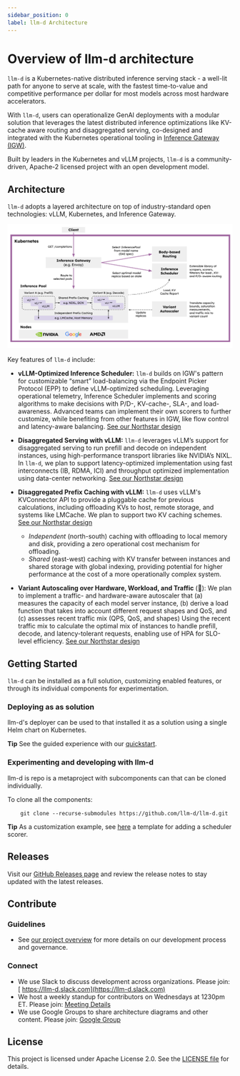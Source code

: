 ```yaml
---
sidebar_position: 0
label: llm-d Architecture
---
```

# Overview of llm-d architecture
`llm-d` is a Kubernetes-native distributed inference serving stack - a well-lit path for anyone to serve at scale, with the fastest time-to-value and competitive performance per dollar for most models across most hardware accelerators.

With `llm-d`, users can operationalize GenAI deployments with a modular solution that leverages the latest distributed inference optimizations like KV-cache aware routing and disaggregated serving, co-designed and integrated with the Kubernetes operational tooling in [Inference Gateway (IGW)](https://github.com/kubernetes-sigs/gateway-api-inference-extension).

Built by leaders in the Kubernetes and vLLM projects, `llm-d` is a community-driven, Apache-2 licensed project with an open development model.

##  Architecture

`llm-d` adopts a layered architecture on top of industry-standard open technologies: vLLM, Kubernetes, and Inference Gateway.


![llm-d Architecture](../assets/images/llm-d-arch.svg)
    


Key features of `llm-d` include:

- **vLLM-Optimized Inference Scheduler:** `llm-d` builds on IGW's pattern for customizable “smart” load-balancing via the Endpoint Picker Protocol (EPP) to define vLLM-optimized scheduling. Leveraging operational telemetry, Inference Scheduler implements and scoring algorithms to make decisions with P/D-, KV-cache-, SLA-, and load-awareness. Advanced teams can implement their own scorers to further customize, while benefiting from other features in IGW, like flow control and latency-aware balancing. [See our Northstar design](https://docs.google.com/document/d/1kE1LY8OVjiOgKVD9-9Po96HODbTIbgHp4qgvw06BCOc/edit?tab=t.0#heading=h.4rgkvvo5gnle)

- **Disaggregated Serving with vLLM:** `llm-d` leverages vLLM’s support for disaggregated serving to run prefill and decode on independent instances, using high-performance transport libraries like NVIDIA’s NIXL. In `llm-d`, we plan to support latency-optimized implementation using fast interconnects (IB, RDMA, ICI) and throughput optimized implementation using data-center networking. [See our Northstar design](https://docs.google.com/document/d/1FNN5snmipaTxEA1FGEeSH7Z_kEqskouKD1XYhVyTHr8/edit?tab=t.0)

- **Disaggregated Prefix Caching with vLLM:** `llm-d` uses vLLM's KVConnector API to provide a pluggable cache for previous calculations, including offloading KVs to host, remote storage, and systems like LMCache. We plan to support two KV caching schemes. [See our Northstar design](https://docs.google.com/document/d/1inTneLEZTv3rDEBB9KLOB9K6oMq8c3jkogARJqdt_58/edit?tab=t.0)
    - *Independent* (north-south) caching with offloading to local memory and disk, providing a zero operational cost mechanism for offloading.
    - *Shared* (east-west) caching with KV transfer between instances and shared storage with global indexing, providing potential for higher performance at the cost of a more operationally complex system.

- **Variant Autoscaling over Hardware, Workload, and Traffic** (🚧): We plan to implement a traffic- and hardware-aware autoscaler that (a) measures the capacity of each model server instance, (b) derive a load function that takes into account different request shapes and QoS, and (c) assesses recent traffic mix (QPS, QoS, and shapes)
Using the recent traffic mix to calculate the optimal mix of instances to handle prefill, decode, and latency-tolerant requests, enabling use of HPA for SLO-level efficiency. [See our Northstar design](https://docs.google.com/document/d/1inTneLEZTv3rDEBB9KLOB9K6oMq8c3jkogARJqdt_58/edit?tab=t.0)


## Getting Started

`llm-d` can be installed as a full solution, customizing enabled features, or through its individual components for experimentation.

### Deploying as as solution

llm-d's deployer can be used to that installed it as a solution using a single Helm chart on Kubernetes.

**Tip**
See the guided experience with our [quickstart](https://github.com/neuralmagic/llm-d-deployer/blob/main/quickstart/README.md).

### Experimenting and developing with llm-d

llm-d is repo is a metaproject with subcomponents can that can be cloned individually.

To clone all the components:
```
    git clone --recurse-submodules https://github.com/llm-d/llm-d.git 
``` 

**Tip**
As a customization example, see [here](https://github.com/llm-d/llm-d/tree/dev) a template for adding a scheduler scorer. 

## Releases

Visit our [GitHub Releases page](https://github.com/llm-d/llm-d-deployer/releases) and review the release notes to stay updated with the latest releases.


## Contribute

### Guidelines
- See [our project overview](https://github.com/llm-d/llm-d/blob/dev/PROJECT.md) for more details on our development process and governance.

### Connect
- We use Slack to discuss development across organizations. Please join: [ https://llm-d.slack.com](https://llm-d.slack.com)
- We host a weekly standup for contributors on Wednesdays at 1230pm ET. Please join: [Meeting Details](https://calendar.google.com/calendar/event?action=TEMPLATE&tmeid=NG9yZ3AyYTN0N3VlaW01b21xbWV2c21uNjRfMjAyNTA1MjhUMTYzMDAwWiByb2JzaGF3QHJlZGhhdC5jb20&tmsrc=robshaw%40redhat.com&scp=ALL)
- We use Google Groups to share architecture diagrams and other content. Please join: [Google Group](https://groups.google.com/g/llm-d-contributors)

## License

This project is licensed under Apache License 2.0. See the [LICENSE file](@site/docs/assets/files/LICENSE) for details.
